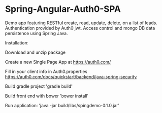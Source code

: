 # Spring-Angular-Auth0-SPA
Demo app featuring RESTful create, read, update, delete, on a list of leads. Authentication provided by Auth0 jwt. Access control and mongo DB data persistence using Spring Java.

Installation:

Download and unzip package

Create a new Single Page App at https://auth0.com/

Fill in your client info in Auth0.properties https://auth0.com/docs/quickstart/backend/java-spring-security

Build gradle project
  'gradle build'

Build front end with bower
  'bower install'
  
Run application:
  'java -jar build/libs/spingdemo-0.1.0.jar'
